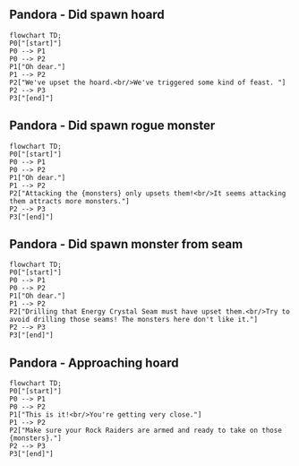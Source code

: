 ## Pandora - Did spawn hoard

```mermaid
flowchart TD;
P0["[start]"]
P0 --> P1
P0 --> P2
P1["Oh dear."]
P1 --> P2
P2["We've upset the hoard.<br/>We've triggered some kind of feast. "]
P2 --> P3
P3["[end]"]
```

## Pandora - Did spawn rogue monster

```mermaid
flowchart TD;
P0["[start]"]
P0 --> P1
P0 --> P2
P1["Oh dear."]
P1 --> P2
P2["Attacking the {monsters} only upsets them!<br/>It seems attacking them attracts more monsters."]
P2 --> P3
P3["[end]"]
```

## Pandora - Did spawn monster from seam

```mermaid
flowchart TD;
P0["[start]"]
P0 --> P1
P0 --> P2
P1["Oh dear."]
P1 --> P2
P2["Drilling that Energy Crystal Seam must have upset them.<br/>Try to avoid drilling those seams! The monsters here don't like it."]
P2 --> P3
P3["[end]"]
```

## Pandora - Approaching hoard

```mermaid
flowchart TD;
P0["[start]"]
P0 --> P1
P0 --> P2
P1["This is it!<br/>You're getting very close."]
P1 --> P2
P2["Make sure your Rock Raiders are armed and ready to take on those {monsters}."]
P2 --> P3
P3["[end]"]
```